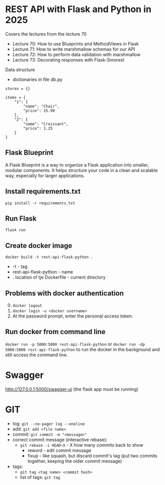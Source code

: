 # REST API with Flask and Python in 2025
Covers the lectures from the lecture 70
- Lecture 70: How to use Blueprints and MethodViews in Flask
- Lecture 71: How to write marshmallow schemas for our API
- Lecture 72: How to perform data validation with marshmallow
- Lecture 73: Decorating responses with Flask-Smorest

Data structure
- dictionaries in file db.py

``` 
stores = {}
```

``` 
items = {
    "1": {
        "name": "Chair",
        "price": 15.99
    },
    "2": {
        "name": "Croissant",
        "price": 1.25
    }
}
```

## Flask Blueprint
A Flask Blueprint is a way to organize a Flask application into smaller, modular components. It helps structure your code in a clean and scalable way, especially for larger applications.

## Install requirements.txt
 `pip install -r requirements.txt`
 
## Run Flask
`flask run`

## Create docker image
 `docker build -t rest-api-flask-python .`
 - -t - tag
 - rest-api-flask-python - name
 - . location of tje Dockerfile - current directory

## Problems with docker authentication
0. `docker logout`
1. `docker login -u <docker username>`
2. At the password prompt, enter the personal access token.

## Run docker from command line
 `docker run -p 5000:5000 rest-api-flask-python`
or 
`docker run -dp 5000:5000 rest-api-flask-python`
to run the docker in the background and still access the command line. 

# Swagger 
http://127.0.0.1:5000/swagger-ui (the flask app must be running)

# GIT 
- log: `git --no-pager log --oneline`
- add: `git add <file name>`
- commit: `git commit -m "<message>"`
- correct commit message (interactive rebase): 
  - `git rebase -i HEAD~X` - X how many commits back to show
    - reword - edit commit message
    - fixup - like squash, but discard commit's tag (put two commits together, keeping the older commit message)
- tags: 
  - `git tag <tag name> <commit hash>`
  - list of tags: `git tag`

